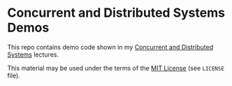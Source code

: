 Concurrent and Distributed Systems Demos
========================================

This repo contains demo code shown in my
[Concurrent and Distributed Systems](https://www.cl.cam.ac.uk/teaching/2425/ConcDisSys/)
lectures.

This material may be used under the terms of the [MIT License](https://opensource.org/license/mit)
(see `LICENSE` file).
